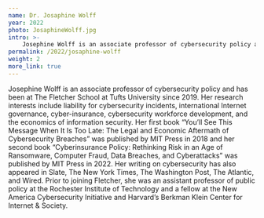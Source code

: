 ```yaml
---
name: Dr. Josaphine Wolff
year: 2022
photo: JosaphineWolff.jpg
intro: >-
    Josephine Wolff is an associate professor of cybersecurity policy and has been at The Fletcher School at Tufts University since 2019. Her research interests include liability for cybersecurity incidents, international Internet governance, cyber-insurance, cybersecurity workforce development, and the economics of information security.
permalink: /2022/josaphine-wolff
weight: 2
more_link: true
---
```


Josephine Wolff is an associate professor of cybersecurity policy and has been at The Fletcher School at Tufts University since 2019. Her research interests include liability for cybersecurity incidents, international Internet governance, cyber-insurance, cybersecurity workforce development, and the economics of information security. Her first book “You’ll See This Message When It Is Too Late: The Legal and Economic Aftermath of Cybersecurity Breaches” was published by MIT Press in 2018 and her second book “Cyberinsurance Policy: Rethinking Risk in an Age of Ransomware, Computer Fraud, Data Breaches, and Cyberattacks” was published by MIT Press in 2022. Her writing on cybersecurity has also appeared in Slate, The New York Times, The Washington Post, The Atlantic, and Wired. Prior to joining Fletcher, she was an assistant professor of public policy at the Rochester Institute of Technology and a fellow at the New America Cybersecurity Initiative and Harvard’s Berkman Klein Center for Internet & Society.